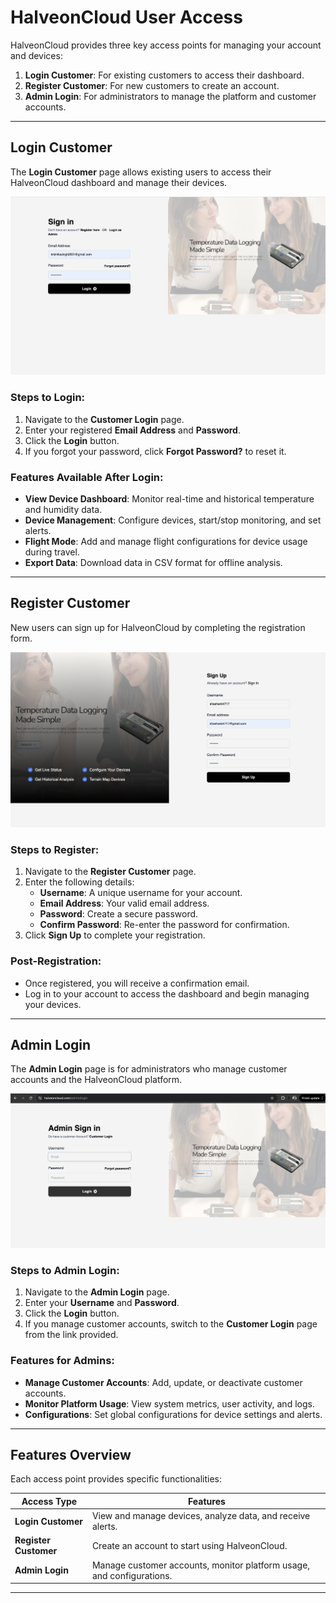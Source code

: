 # HalveonCloud User Access

HalveonCloud provides three key access points for managing your account and devices:

1. **Login Customer**: For existing customers to access their dashboard.
2. **Register Customer**: For new customers to create an account.
3. **Admin Login**: For administrators to manage the platform and customer accounts.

---

## Login Customer

The **Login Customer** page allows existing users to access their HalveonCloud dashboard and manage their devices.

![Customer Login](../../static/img/customer_login.png)

### Steps to Login:
1. Navigate to the **Customer Login** page.
2. Enter your registered **Email Address** and **Password**.
3. Click the **Login** button.
4. If you forgot your password, click **Forgot Password?** to reset it.

### Features Available After Login:
- **View Device Dashboard**: Monitor real-time and historical temperature and humidity data.
- **Device Management**: Configure devices, start/stop monitoring, and set alerts.
- **Flight Mode**: Add and manage flight configurations for device usage during travel.
- **Export Data**: Download data in CSV format for offline analysis.

---

## Register Customer

New users can sign up for HalveonCloud by completing the registration form.

![Register Customer](../../static/img/register.png)

### Steps to Register:
1. Navigate to the **Register Customer** page.
2. Enter the following details:
   - **Username**: A unique username for your account.
   - **Email Address**: Your valid email address.
   - **Password**: Create a secure password.
   - **Confirm Password**: Re-enter the password for confirmation.
3. Click **Sign Up** to complete your registration.

### Post-Registration:
- Once registered, you will receive a confirmation email.
- Log in to your account to access the dashboard and begin managing your devices.

---

## Admin Login

The **Admin Login** page is for administrators who manage customer accounts and the HalveonCloud platform.

![Admin Login](../../static/img/admin.png)

### Steps to Admin Login:
1. Navigate to the **Admin Login** page.
2. Enter your **Username** and **Password**.
3. Click the **Login** button.
4. If you manage customer accounts, switch to the **Customer Login** page from the link provided.

### Features for Admins:
- **Manage Customer Accounts**: Add, update, or deactivate customer accounts.
- **Monitor Platform Usage**: View system metrics, user activity, and logs.
- **Configurations**: Set global configurations for device settings and alerts.

---

## Features Overview

Each access point provides specific functionalities:

| Access Type      | Features                                                             |
|------------------|----------------------------------------------------------------------|
| **Login Customer** | View and manage devices, analyze data, and receive alerts.         |
| **Register Customer** | Create an account to start using HalveonCloud.                  |
| **Admin Login**   | Manage customer accounts, monitor platform usage, and configurations.|

---
